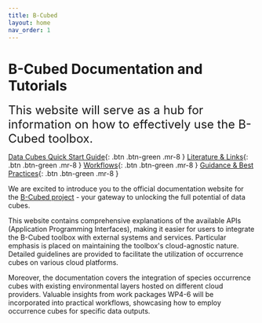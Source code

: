 ```yaml
---
title: B-Cubed 
layout: home
nav_order: 1
---
```

# B-Cubed Documentation and Tutorials 

<span style="font-size:24px">This website will serve as a hub for information on how to effectively use the B-Cubed toolbox.</span>								

<span class="fs-5">[Data Cubes Quick Start Guide](datacubes.html){: .btn .btn-green .mr-8 }</span>
<span class="fs-5">[Literature & Links](literature.md){: .btn .btn-green .mr-8 }</span>
<span class="fs-5">[Workflows](workflows.md){: .btn .btn-green .mr-8 }</span>
<span class="fs-5">[Guidance & Best Practices](guidance.md){: .btn .btn-green .mr-8 }</span>

We are excited to introduce you to the official documentation website for the [B-Cubed project](http://b-cubed.eu/) - your gateway to unlocking the full potential of data cubes. 

This website contains comprehensive explanations of the available APIs (Application Programming Interfaces), making it
easier for users to integrate the B-Cubed toolbox with external systems and services. Particular emphasis is placed on
maintaining the toolbox's cloud-agnostic nature. Detailed guidelines are provided to facilitate the utilization of 
occurrence cubes on various cloud platforms.

Moreover, the documentation covers the integration of species occurrence cubes with existing environmental layers 
hosted on different cloud providers. Valuable insights from work packages WP4-6 will be incorporated into practical
workflows, showcasing how to employ occurrence cubes for specific data outputs.

